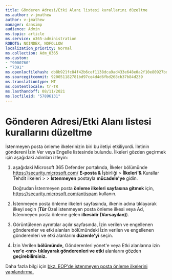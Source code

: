 ```yaml
---
title: Gönderen Adresi/Etki Alanı listesi kurallarını düzeltme
ms.author: v-jmathew
author: v-jmathew
manager: dansimp
audience: Admin
ms.topic: article
ms.service: o365-administration
ROBOTS: NOINDEX, NOFOLLOW
localization_priority: Normal
ms.collection: Adm_O365
ms.custom:
- "9000760"
- "7391"
ms.openlocfilehash: db8b921fc84f42b6cef1138dca9ad433e648e0a2f10e80927bd5b0222bfeae3b
ms.sourcegitcommit: 920051182781bd97ce4d4d6fbd268cb37b84d239
ms.translationtype: MT
ms.contentlocale: tr-TR
ms.lasthandoff: 08/11/2021
ms.locfileid: "57896131"
---
```

# <a name="fix-sender-addressdomain-list-rules"></a>Gönderen Adresi/Etki Alanı listesi kurallarını düzeltme

İstenmeyen posta önleme ilkelerinizin biri bu iletiyi etkiliyordi. İletinin göndereni İzin Ver veya Engelle listesinde bulundu. İlkeleri gözden geçirmek için aşağıdaki adımları izleyin:

1. aşağıdaki Microsoft 365 Defender portalında, İlkeler bölümünde <https://security.microsoft.com/> **E-posta &** İşbirliği \> **İlkeleri'&** Kurallar Tehdit ilkeleri \>  \> **İstenmeyen** postayla **mücadele'ye** gidin.

   Doğrudan İstenmeyen posta **önleme ilkeleri sayfasına gitmek** için, <https://security.microsoft.com/antispam> kullanın.

2. İstenmeyen posta önleme ilkeleri sayfasında, ilkenin adına tıklayarak ilkeyi  seçin (**Tür** Özel istenmeyen posta önleme ilkesi veya Ad, İstenmeyen posta önleme gelen  **ilkesidir (Varsayılan)**). 
3. Görüntülenen ayrıntılar açılır sayfasında,  İzin verilen ve engellenen gönderenler ve etki alanları bölümündeki İzin verilen ve engellenen gönderenleri ve etki alanlarını **düzenle'yi** seçin.
4. İzin Verilen **bölümünde,** Gönderenleri yönet'e veya Etki alanlarına izin **ver'e \<nn\> tıklayarak gönderenleri ve etki** alanlarını gözden **geçirebilirsiniz.**

Daha fazla bilgi için [bkz. EOP'de istenmeyen posta önleme ilkelerini yapılandırma.](https://docs.microsoft.com/microsoft-365/security/office-365-security/configure-your-spam-filter-policies)
